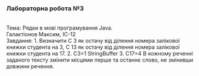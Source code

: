 <h3>Лабораторна робота №3</h3>
<br>Тема: Рядки в мові програмування Java.
<br>Галактіонов Максим, ІС-12
<br>Завдання:
1. Визначити C 3 як остачу від ділення номера залікової книжки студента на 3,
   C 13 як остачу від ділення номера залікової книжки студента на 17.
2. C3=1 StringBuffer
3. C17=4 В кожному реченні заданого тексту змінити місцями перше та останнє
   слово, не змінивши довжини речення.

